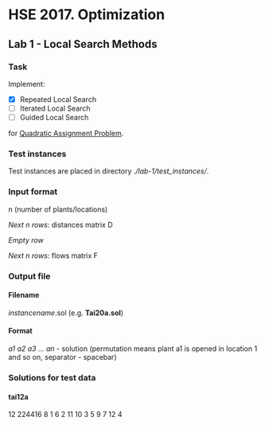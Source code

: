 # HSE 2017. Optimization
## Lab 1 - Local Search Methods
### Task
Implement:
- [x] Repeated Local Search
- [ ] Iterated Local Search
- [ ] Guided Local Search

for [Quadratic Assignment Problem](https://en.wikipedia.org/wiki/Quadratic_assignment_problem).

### Test instances
Test instances are placed in directory *./lab-1/test_instances/*.

### Input format
n (number of plants/locations)

*Next n rows*: distances matrix D

*Empty row*

*Next n rows*: flows matrix F

### Output file
#### Filename
*instancename*.sol (e.g. **Tai20a.sol**)
#### Format
*a1 a2 a3 ... an* - solution (permutation means plant a1 is opened in location 1 and so on, separator - spacebar)

### Solutions for test data
#### tai12a
  12  224416
   8 1 6 2 11 10 3 5 9 7 12 4

